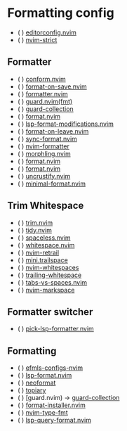# Formatting config

* ( ) [editorconfig.nvim](https://github.com/gpanders/editorconfig.nvim)
* ( ) [nvim-strict](https://github.com/emileferreira/nvim-strict)

## Formatter

* ( ) [conform.nvim](https://github.com/stevearc/conform.nvim)
* ( ) [format-on-save.nvim](https://github.com/elentok/format-on-save.nvim)
* ( ) [formatter.nvim](https://github.com/mhartington/formatter.nvim)
* ( ) [guard.nvim(fmt)](https://github.com/nvimdev/guard.nvim)
* ( ) [guard-collection](https://github.com/nvimdev/guard-collection)
* ( ) [format.nvim](https://github.com/niuiic/format.nvim)
* ( ) [lsp-format-modifications.nvim](https://github.com/joechrisellis/lsp-format-modifications.nvim)
* ( ) [format-on-leave.nvim](https://github.com/ofirgall/format-on-leave.nvim)
* ( ) [sync-format.nvim](https://github.com/mgnsk/sync-format.nvim)
* ( ) [nvim-formatter](https://github.com/seblj/nvim-formatter)
* ( ) [morphling.nvim](https://github.com/haolian9/morphling.nvim)
* ( ) [format.nvim](https://github.com/lukas-reineke/format.nvim)
* ( ) [format.nvim](https://github.com/fwojciec/format.nvim)
* ( ) [uncrustify.nvim](https://github.com/rickyelopez/uncrustify.nvim)
* ( ) [minimal-format.nvim](https://github.com/cljoly/minimal-format.nvim)

## Trim Whitespace

* ( ) [trim.nvim](https://github.com/cappyzawa/trim.nvim)
* ( ) [tidy.nvim](https://github.com/McAuleyPenney/tidy.nvim)
* ( ) [spaceless.nvim](https://github.com/lewis6991/spaceless.nvim)
* ( ) [whitespace.nvim](https://github.com/johnfrankmorgan/whitespace.nvim)
* ( ) [nvim-retrail](https://github.com/kaplanz/nvim-retrail)
* ( ) [mini.trailspace](https://github.com/echasnovski/mini.trailspace)
* ( ) [nvim-whitespaces](https://github.com/saccarosium/nvim-whitespaces)
* ( ) [trailing-whitespace](https://github.com/lukoshkin/trailing-whitespace)
* ( ) [tabs-vs-spaces.nvim](https://github.com/tenxsoydev/tabs-vs-spaces.nvim)
* ( ) [nvim-markspace](https://github.com/amarakon/nvim-markspace)

## Formatter switcher

* ( ) [pick-lsp-formatter.nvim](https://github.com/fmbarina/pick-lsp-formatter.nvim)

## Formatting

* ( ) [efmls-configs-nvim](https://github.com/creativenull/efmls-configs-nvim)
* ( ) [lsp-format.nvim](https://github.com/lukas-reineke/lsp-format.nvim)
* ( ) [neoformat](https://github.com/sbdchd/neoformat)
* ( ) [topiary](https://github.com/tweag/topiary)
* ( ) [guard.nvim) → [guard-collection](https://github.com/nvimdev/guard-collection)
* ( ) [format-installer.nvim](https://github.com/PlatyPew/format-installer.nvim)
* ( ) [nvim-type-fmt](https://github.com/yioneko/nvim-type-fmt)
* ( ) [lsp-query-format.nvim](https://github.com/aznhe21/lsp-query-format.nvim)
